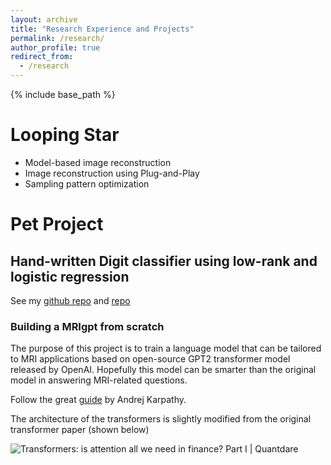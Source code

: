 ```yaml
---
layout: archive
title: "Research Experience and Projects"
permalink: /research/
author_profile: true
redirect_from:
  - /research
---
```


{% include base_path %}

Looping Star
======
* Model-based image reconstruction
* Image reconstruction using Plug-and-Play
* Sampling pattern optimization

# Pet Project

## Hand-written Digit classifier using low-rank and logistic regression

See my [github repo](https://github.com/haoweix/Classifier-for-hand-written-numbers) and [repo](https://github.com/haoweix/Hand-written-digit-classification-using-logistic-regresssion)

### Building a MRIgpt from scratch

The purpose of this project is to train a language model that can be tailored to MRI applications based on open-source GPT2 transformer model released by OpenAI. Hopefully this model can be smarter than the original model in answering MRI-related questions.

Follow the great [guide](https://www.youtube.com/watch?v=l8pRSuU81PU&t=230s) by Andrej Karpathy. 

The architecture of the transformers is slightly modified from the original transformer paper (shown below)

![Transformers: is attention all we need in finance? Part I | Quantdare](https://quantdare.com/wp-content/uploads/2021/11/transformer_arch.png)
